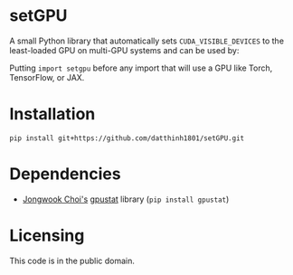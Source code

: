 # setGPU

A small Python library that automatically sets `CUDA_VISIBLE_DEVICES`
to the least-loaded GPU on multi-GPU systems and can be used by:

Putting `import setgpu` before any import
   that will use a GPU like Torch, TensorFlow, or JAX.

# Installation

```
pip install git+https://github.com/datthinh1801/setGPU.git
```

# Dependencies

+ [Jongwook Choi's](https://wook.kr) [gpustat](https://github.com/wookayin/gpustat) library (`pip install gpustat`)

# Licensing

This code is in the public domain.
